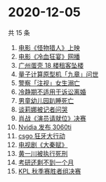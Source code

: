 # 2020-12-05

共 15 条

<!-- BEGIN ZHIHUSEARCH -->
<!-- 最后更新时间 Sat Dec 05 2020 23:05:59 GMT+0800 (CST) -->
1. [电影《怪物猎人》上映](https://www.zhihu.com/search?q=怪物猎人电影)
1. [电影《冷血狂宴》网播](https://www.zhihu.com/search?q=冷血狂宴)
1. [广州蛋壳 18 楼租客坠楼](https://www.zhihu.com/search?q=广州蛋壳坠楼)
1. [量子计算原型机「九章」问世](https://www.zhihu.com/search?q=九章)
1. [警察「注视」女生溺亡](https://www.zhihu.com/search?q=警察注视女生溺亡)
1. [冷静期不适用于诉讼离婚](https://www.zhihu.com/search?q=离婚冷静期)
1. [男童幼儿园趴睡死亡](https://www.zhihu.com/search?q=幼儿园午睡死亡)
1. [谈莉娜被记者问哭](https://www.zhihu.com/search?q=谈莉娜)
1. [肖战《演员请就位》决赛](https://www.zhihu.com/search?q=肖战演员请就位)
1. [Nvidia 发布 3060ti ](https://www.zhihu.com/search?q=3060ti)
1. [csgo 狂牙大行动](https://www.zhihu.com/search?q=csgo大行动)
1. [电视剧《大秦赋》](https://www.zhihu.com/search?q=大秦赋)
1. [黄一川被执行死刑](https://www.zhihu.com/search?q=黄一川)
1. [考研还剩不到一个月](https://www.zhihu.com/search?q=考研)
1. [KPL 秋季赛胜者组决赛](https://www.zhihu.com/search?q=ag)
<!-- END ZHIHUSEARCH -->
